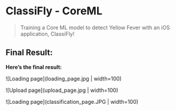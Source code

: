 # ClassiFly - CoreML
>Training a Core ML model to detect Yellow Fever with an iOS application, ClassiFly!

## Final Result:

**Here’s the final result:**

![Loading page](loading_page.jpg | width=100)

![Upload page](upload_page.jpg | width=100)

![Loading page](classification_page.JPG | width=100)
